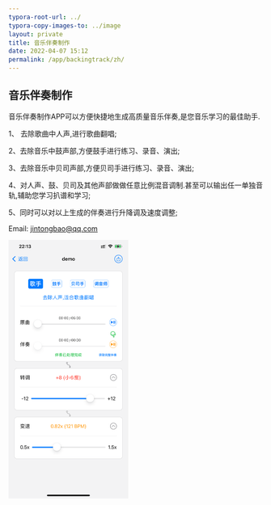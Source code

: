 ```yaml
---
typora-root-url: ../
typora-copy-images-to: ../image
layout: private
title: 音乐伴奏制作
date: 2022-04-07 15:12
permalink: /app/backingtrack/zh/
---
```


## 音乐伴奏制作

音乐伴奏制作APP可以方便快捷地生成高质量音乐伴奏,是您音乐学习的最佳助手.

1、 去除歌曲中人声,进行歌曲翻唱;

2、去除音乐中鼓声部,方便鼓手进行练习、录音、演出;

3、去除音乐中贝司声部,方便贝司手进行练习、录音、演出;

4、对人声、鼓、贝司及其他声部做做任意比例混音调制.甚至可以输出任一单独音轨,辅助您学习扒谱和学习;

5、同时可以对以上生成的伴奏进行升降调及速度调整;



Email: jintongbao@qq.com



<img src="/image/IMG_1704.PNG" alt="IMG_1704" style="zoom:50%;" />
